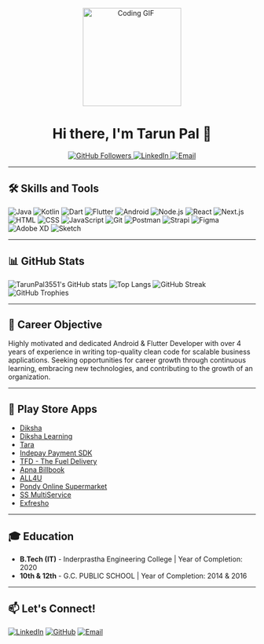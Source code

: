 <p align="center">
  <img src="https://media.giphy.com/media/du3J3cXyzhj75IOgvA/giphy.gif" width="200" alt="Coding GIF">
</p>

<h1 align="center">Hi there, I'm Tarun Pal 👋</h1>

<p align="center">
  <a href="https://github.com/TarunPal3551">
    <img src="https://img.shields.io/github/followers/TarunPal3551?label=Follow&style=social" alt="GitHub Followers">
  </a>
  <a href="https://www.linkedin.com/in/tarun-pal-079828140/">
    <img src="https://img.shields.io/badge/LinkedIn-Tarun%20Pal-blue" alt="LinkedIn">
  </a>
  <a href="mailto:tarunplay3551@gmail.com">
    <img src="https://img.shields.io/badge/Email-tarunplay3551%40gmail.com-red" alt="Email">
  </a>
</p>

---

## 🛠️ Skills and Tools

![Java](https://img.shields.io/badge/Java-ED8B00?style=for-the-badge&logo=java&logoColor=white)
![Kotlin](https://img.shields.io/badge/Kotlin-0095D5?style=for-the-badge&logo=kotlin&logoColor=white)
![Dart](https://img.shields.io/badge/Dart-0175C2?style=for-the-badge&logo=dart&logoColor=white)
![Flutter](https://img.shields.io/badge/Flutter-02569B?style=for-the-badge&logo=flutter&logoColor=white)
![Android](https://img.shields.io/badge/Android-3DDC84?style=for-the-badge&logo=android&logoColor=white)
![Node.js](https://img.shields.io/badge/Node.js-43853D?style=for-the-badge&logo=node-dot-js&logoColor=white)
![React](https://img.shields.io/badge/React-61DAFB?style=for-the-badge&logo=react&logoColor=black)
![Next.js](https://img.shields.io/badge/Next.js-000000?style=for-the-badge&logo=next-dot-js&logoColor=white)
![HTML](https://img.shields.io/badge/HTML5-E34F26?style=for-the-badge&logo=html5&logoColor=white)
![CSS](https://img.shields.io/badge/CSS3-1572B6?style=for-the-badge&logo=css3&logoColor=white)
![JavaScript](https://img.shields.io/badge/JavaScript-F7DF1E?style=for-the-badge&logo=javascript&logoColor=black)
![Git](https://img.shields.io/badge/Git-F05032?style=for-the-badge&logo=git&logoColor=white)
![Postman](https://img.shields.io/badge/Postman-FF6C37?style=for-the-badge&logo=postman&logoColor=white)
![Strapi](https://img.shields.io/badge/Strapi-2E7EEA?style=for-the-badge&logo=strapi&logoColor=white)
![Figma](https://img.shields.io/badge/Figma-F24E1E?style=for-the-badge&logo=figma&logoColor=white)
![Adobe XD](https://img.shields.io/badge/Adobe%20XD-FF61F6?style=for-the-badge&logo=adobe-xd&logoColor=white)
![Sketch](https://img.shields.io/badge/Sketch-F7B500?style=for-the-badge&logo=sketch&logoColor=black)

---
## 📊 GitHub Stats

![TarunPal3551's GitHub stats](https://github-readme-stats.vercel.app/api?username=TarunPal3551&show_icons=true&theme=radical)
![Top Langs](https://github-readme-stats.vercel.app/api/top-langs/?username=TarunPal3551&layout=compact&theme=radical)
![GitHub Streak](https://github-readme-streak-stats.herokuapp.com/?user=TarunPal3551&theme=radical)
![GitHub Trophies](https://github-profile-trophy.vercel.app/?username=TarunPal3551&theme=radical)

---

## 🌟 Career Objective
Highly motivated and dedicated Android & Flutter Developer with over 4 years of experience in writing top-quality clean code for scalable business applications. Seeking opportunities for career growth through continuous learning, embracing new technologies, and contributing to the growth of an organization.

---

## 🚀 Play Store Apps
- [Diksha](https://play.google.com/store/apps/details?id=...)
- [Diksha Learning](https://play.google.com/store/apps/details?id=...)
- [Tara](https://play.google.com/store/apps/details?id=...)
- [Indepay Payment SDK](https://play.google.com/store/apps/details?id=...)
- [TFD - The Fuel Delivery](https://play.google.com/store/apps/details?id=...)
- [Apna Billbook](https://play.google.com/store/apps/details?id=...)
- [ALL4U](https://play.google.com/store/apps/details?id=...)
- [Pondy Online Supermarket](https://play.google.com/store/apps/details?id=...)
- [SS MultiService](https://play.google.com/store/apps/details?id=...)
- [Exfresho](https://play.google.com/store/apps/details?id=...)

---

## 🎓 Education
- **B.Tech (IT)** - Inderprastha Engineering College | Year of Completion: 2020
- **10th & 12th** - G.C. PUBLIC SCHOOL | Year of Completion: 2014 & 2016

---

## 📫 Let's Connect!

[![LinkedIn](https://img.shields.io/badge/LinkedIn-Tarun%20Pal-blue?style=flat-square&logo=linkedin&logoColor=white&link=https://www.linkedin.com/in/tarun-pal-079828140/)](https://www.linkedin.com/in/tarun-pal-079828140/)
[![GitHub](https://img.shields.io/badge/GitHub-TarunPal3551-black?style=flat-square&logo=github&logoColor=white&link=https://github.com/TarunPal3551)](https://github.com/TarunPal3551)
[![Email](https://img.shields.io/badge/Email-tarunplay3551%40gmail.com-red?style=flat-square&logo=gmail&logoColor=white&link=mailto:tarunplay3551@gmail.com)](mailto:tarunplay3551@gmail.com)
